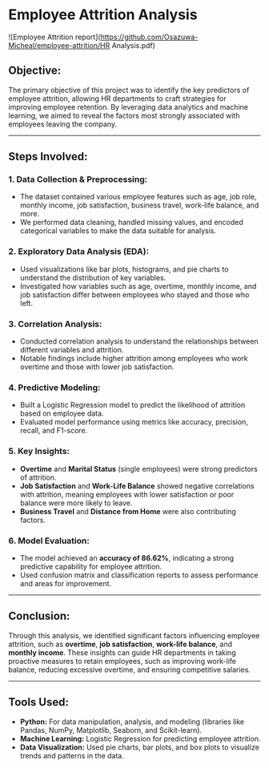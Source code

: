 # Employee Attrition Analysis

![Employee Attrition report](https://github.com/Osazuwa-Micheal/employee-attrition/HR Analysis.pdf)

## Objective:
The primary objective of this project was to identify the key predictors of employee attrition, allowing HR departments to craft strategies for improving employee retention. By leveraging data analytics and machine learning, we aimed to reveal the factors most strongly associated with employees leaving the company.

---

## Steps Involved:

### 1. Data Collection & Preprocessing:
- The dataset contained various employee features such as age, job role, monthly income, job satisfaction, business travel, work-life balance, and more.
- We performed data cleaning, handled missing values, and encoded categorical variables to make the data suitable for analysis.

### 2. Exploratory Data Analysis (EDA):
- Used visualizations like bar plots, histograms, and pie charts to understand the distribution of key variables.
- Investigated how variables such as age, overtime, monthly income, and job satisfaction differ between employees who stayed and those who left.

### 3. Correlation Analysis:
- Conducted correlation analysis to understand the relationships between different variables and attrition.
- Notable findings include higher attrition among employees who work overtime and those with lower job satisfaction.

### 4. Predictive Modeling:
- Built a Logistic Regression model to predict the likelihood of attrition based on employee data.
- Evaluated model performance using metrics like accuracy, precision, recall, and F1-score.

### 5. Key Insights:
- **Overtime** and **Marital Status** (single employees) were strong predictors of attrition.
- **Job Satisfaction** and **Work-Life Balance** showed negative correlations with attrition, meaning employees with lower satisfaction or poor balance were more likely to leave.
- **Business Travel** and **Distance from Home** were also contributing factors.

### 6. Model Evaluation:
- The model achieved an **accuracy of 86.62%**, indicating a strong predictive capability for employee attrition.
- Used confusion matrix and classification reports to assess performance and areas for improvement.

---

## Conclusion:
Through this analysis, we identified significant factors influencing employee attrition, such as **overtime**, **job satisfaction**, **work-life balance**, and **monthly income**. These insights can guide HR departments in taking proactive measures to retain employees, such as improving work-life balance, reducing excessive overtime, and ensuring competitive salaries.

---

## Tools Used:
- **Python:** For data manipulation, analysis, and modeling (libraries like Pandas, NumPy, Matplotlib, Seaborn, and Scikit-learn).
- **Machine Learning:** Logistic Regression for predicting employee attrition.
- **Data Visualization:** Used pie charts, bar plots, and box plots to visualize trends and patterns in the data.
